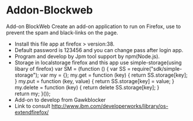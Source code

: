 # Addon-Blockweb
Add-on BlockWeb Create an add-on application to run on Firefox, use to prevent the spam and black-links on the page.


- Install this file app at firefox > version:38.
- Default password is 123456 and you can change pass after login app.
- Program and  develop by Jpm tool support by npm(Node.js).
- Storage in localstorage firefox and this app use simple-storage(using libary of firefox)
var SM = (function () {
    var SS = require("sdk/simple-storage");
    var my = {};
    my.get = function (key) {
        return SS.storage[key];
    }
    my.put = function (key, value) {
        return SS.storage[key] = value;
    }
    my.delete = function (key) {
        return delete SS.storage[key];
    }   
    return my;
}());
- Add-on to develop from Gawkblocker
- Link to consult 
http://www.ibm.com/developerworks/library/os-extendfirefox/
